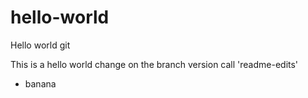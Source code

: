 # hello-world
Hello world git 

This is a hello world change on the branch version call 'readme-edits'
+ banana
